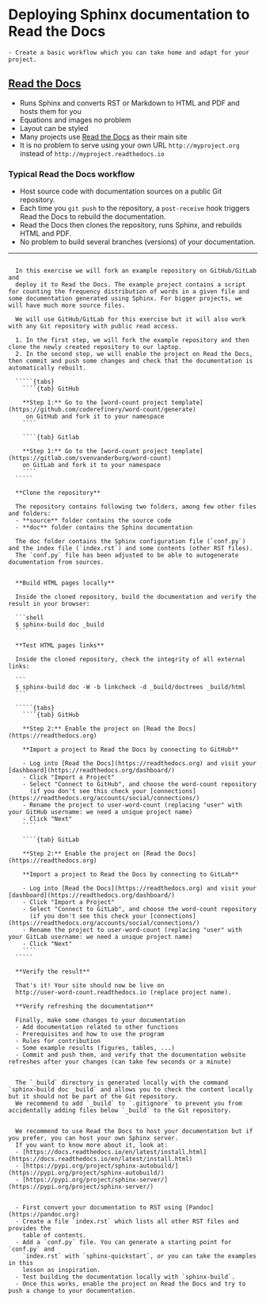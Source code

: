 # Deploying Sphinx documentation to Read the Docs

```{objectives}
- Create a basic workflow which you can take home and adapt for your project.
```

## [Read the Docs](https://readthedocs.org)

- Runs Sphinx and converts RST or Markdown to HTML and PDF and hosts them for you
- Equations and images no problem
- Layout can be styled
- Many projects use [Read the Docs](https://readthedocs.org) as their main site
- It is no problem to serve using your own URL `http://myproject.org` instead of `http://myproject.readthedocs.io`

### Typical Read the Docs workflow

- Host source code with documentation sources on a public Git repository.
- Each time you `git push` to the repository, a `post-receive` hook triggers
  Read the Docs to rebuild the documentation.
- Read the Docs then clones the repository, runs Sphinx,
  and rebuilds HTML and PDF.
- No problem to build several branches (versions) of your documentation.

---

``````{challenge} Exercise: Deploy Sphinx documentation to Read the Docs

  In this exercise we will fork an example repository on GitHub/GitLab and
  deploy it to Read the Docs. The example project contains a script for counting the frequency distribution of words in a given file and some documentation generated using Sphinx. For bigger projects, we will have much more source files.

  We will use GitHub/GitLab for this exercise but it will also work with any Git repository with public read access.

  1. In the first step, we will fork the example repository and then clone the newly created repository to our laptop.
  2. In the second step, we will enable the project on Read the Docs, then commit and push some changes and check that the documentation is automatically rebuilt.

  `````{tabs}
    ````{tab} GitHub

    **Step 1:** Go to the [word-count project template](https://github.com/coderefinery/word-count/generate)
     on GitHub and fork it to your namespace
    ````

    ````{tab} Gitlab

    **Step 1:** Go to the [word-count project template](https://gitlab.com/svenvanderburg/word-count)
    on GitLab and fork it to your namespace
    ````
  `````

  **Clone the repository**

  The repository contains following two folders, among few other files and folders:
  - **source** folder contains the source code
  - **doc** folder contains the Sphinx documentation

  The doc folder contains the Sphinx configuration file (`conf.py`) and the index file (`index.rst`) and some contents (other RST files).
  The `conf.py` file has been adjusted to be able to autogenerate documentation from sources.


  **Build HTML pages locally**

  Inside the cloned repository, build the documentation and verify the result in your browser:

  ```shell
  $ sphinx-build doc _build
  ```

  **Test HTML pages links**

  Inside the cloned repository, check the integrity of all external links:

  ```
  $ sphinx-build doc -W -b linkcheck -d _build/doctrees _build/html
  ```

  `````{tabs}
    ````{tab} GitHub

    **Step 2:** Enable the project on [Read the Docs](https://readthedocs.org)

    **Import a project to Read the Docs by connecting to GitHub**

    - Log into [Read the Docs](https://readthedocs.org) and visit your [dashboard](https://readthedocs.org/dashboard/)
    - Click "Import a Project"
    - Select "Connect to GitHub", and choose the word-count repository
      (if you don't see this check your [connections](https://readthedocs.org/accounts/social/connections/)
    - Rename the project to user-word-count (replacing "user" with your GitHub username: we need a unique project name)
    - Click "Next"
    ````

    ````{tab} GitLab

    **Step 2:** Enable the project on [Read the Docs](https://readthedocs.org)

    **Import a project to Read the Docs by connecting to GitLab**

    - Log into [Read the Docs](https://readthedocs.org) and visit your [dashboard](https://readthedocs.org/dashboard/)
    - Click "Import a Project"
    - Select "Connect to GitLab", and choose the word-count repository
      (if you don't see this check your [connections](https://readthedocs.org/accounts/social/connections/)
    - Rename the project to user-word-count (replacing "user" with your GitLab username: we need a unique project name)
    - Click "Next"
    ````
  `````

  **Verify the result**

  That's it! Your site should now be live on
  http://user-word-count.readthedocs.io (replace project name).

  **Verify refreshing the documentation**

  Finally, make some changes to your documentation
  - Add documentation related to other functions
  - Prerequisites and how to use the program
  - Rules for contribution
  - Some example results (figures, tables, ...)
  - Commit and push them, and verify that the documentation website refreshes after your changes (can take few seconds or a minute)
``````

```{callout} Do not add the generated build directory to your repository

  The `_build` directory is generated locally with the command `sphinx-build doc _build` and allows you to check the content locally but it should not be part of the Git repository.
  We recommend to add `_build` to `.gitignore` to prevent you from accidentally adding files below `_build` to the Git repository.
```

```{callout} Running your own sphinx server

  We recommend to use Read the Docs to host your documentation but if you prefer, you can host your own Sphinx server.
  If you want to know more about it, look at:
  - [https://docs.readthedocs.io/en/latest/install.html](https://docs.readthedocs.io/en/latest/install.html)
  - [https://pypi.org/project/sphinx-autobuild/](https://pypi.org/project/sphinx-autobuild/)
  - [https://pypi.org/project/sphinx-server/](https://pypi.org/project/sphinx-server/)

```

```{callout} Migrating your own documentation to Sphinx/ Read the Docs

  - First convert your documentation to RST using [Pandoc](https://pandoc.org)
  - Create a file `index.rst` which lists all other RST files and provides the
    table of contents.
  - Add a `conf.py` file. You can generate a starting point for `conf.py` and
    `index.rst` with `sphinx-quickstart`, or you can take the examples in this
    lesson as inspiration.
  - Test building the documentation locally with `sphinx-build`.
  - Once this works, enable the project on Read the Docs and try to push a change to your documentation.

```
